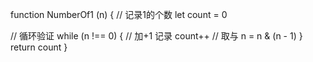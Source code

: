 function NumberOf1 (n) {
  // 记录1的个数
  let count = 0

  // 循环验证
  while (n !== 0) {
    // 加+1 记录
    count++
    // 取与
    n = n & (n - 1)
  }
  return count
}
